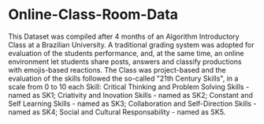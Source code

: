 # Online-Class-Room-Data
This Dataset was compiled after 4 months of an Algorithm Introductory Class at a Brazilian University. A traditional grading system was adopted for evaluation of the students performance, and, at the same time, an online environment let students share posts, answers and classify productions with emojis-based reactions. The Class was project-based and the evaluation of the skills followed the so-called "21th Century Skills", in a scale from 0 to 10 each Skill: Critical Thinking and Problem Solving Skills - named as SK1; Criativity and Inovation Skills - named as SK2; Constant and Self Learning Skills - named as SK3; Collaboration and Self-Direction Skills - named as SK4; Social and Cultural Responsability - named as SK5.
